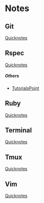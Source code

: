 # Notes

## Git
[Quicknotes]()

## Rspec
[Quicknotes]()

##### Others
* [TutorialsPoint](https://github.com/ogirginc/Notes/tree/master/Rspec/TutorialsPoint)

## Ruby
[Quicknotes]()

## Terminal
[Quicknotes]()

## Tmux
[Quicknotes]()

## Vim
[Quicknotes]()
